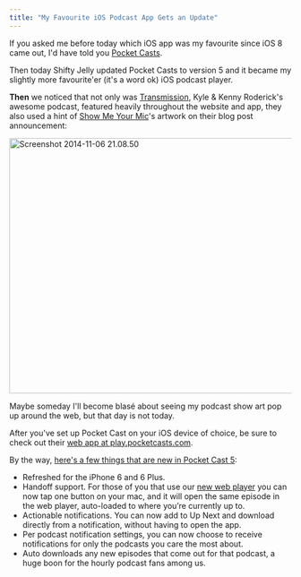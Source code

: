 ```yaml
---
title: "My Favourite iOS Podcast App Gets an Update"
---
```

<p>If you asked me before today which iOS app was my favourite since iOS 8 came out, I'd have told you <a href="https://itunes.apple.com/ca/app/pocket-casts/id414834813?mt=8&uo=4&at=10l4Ki">Pocket Casts</a>.</p>
<p>Then today Shifty Jelly updated Pocket Casts to version 5 and it became my slightly more favourite'er (it's a word ok) iOS podcast player.</p>
<p><strong>Then</strong> we noticed that not only was <a href="https://goodstuff.network/transmission">Transmission</a>, Kyle &amp; Kenny Roderick's awesome podcast, featured heavily throughout the website and app, they also used a hint of <a href="https://goodstuff.network/smym">Show Me Your Mic</a>'s artwork on their blog post announcement:</p>
<p><img src="https://chrisenns.com/wp-content/uploads/2014/11/Screenshot-2014-11-06-21.08.50-600x456.png" alt="Screenshot 2014-11-06 21.08.50" width="600" height="456" class="aligncenter size-large wp-image-22139" /></p>
<p>Maybe someday I'll become blasé about seeing my podcast show art pop up around the web, but that day is not today.</p>
<p>After you've set up Pocket Cast on your iOS device of choice, be sure to check out their <a href="https://play.pocketcasts.com/">web app at play.pocketcasts.com</a>.</p>
<p>By the way, <a href="https://blog.shiftyjelly.com/2014/11/07/pocket-casts-5-for-ios-bigger-than-the-biggest/">here's a few things that are new in Pocket Cast 5</a>:</p>
<ul>
<li>Refreshed for the iPhone 6 and 6 Plus.</li>
<li>Handoff support. For those of you that use our <a href="https://play.pocketcasts.com/">new web player</a> you can now tap one button on your mac, and it will open the same episode in the web player, auto-loaded to where you’re currently up to.</li>
<li>Actionable notifications. You can now add to Up Next and download directly from a notification, without having to open the app.</li>
<li>Per podcast notification settings, you can now choose to receive notifications for only the podcasts you care the most about.</li>
<li>Auto downloads any new episodes that come out for that podcast, a huge boon for the hourly podcast fans among us.</li>
</ul>
